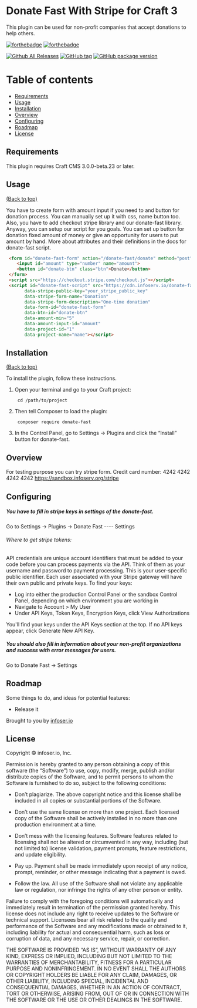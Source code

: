 # Donate Fast With Stripe for Craft 3

This plugin can be used for non-profit companies that accept donations to help others.

[![forthebadge](https://img.shields.io/badge/style-PHP-green.svg?style=for-the-badge&label=made-with&colorA=ef4041&colorB=c1282d)](http://forthebadge.com)
[![forthebadge](https://img.shields.io/badge/style-LOVE-green.svg?style=for-the-badge&label=built-with&colorA=e36d25&colorB=d15d27)](http://forthebadge.com)

[![Github All Releases](https://img.shields.io/github/downloads/infoservio/donate-fast/total.svg)]()
[![GitHub tag](https://img.shields.io/github/tag/infoservio/donate-fast.svg)]()
[![GitHub package version](https://img.shields.io/github/package-json/v/infoservio/donate-fast.svg)]()

# Table of contents

- [Requirements](#requirements)
- [Usage](#usage)
- [Installation](#installation)
- [Overview](#overwiew)
- [Configuring](#configuring)
- [Roadmap](#roadmap)
- [License](#license)

## Requirements

This plugin requires Craft CMS 3.0.0-beta.23 or later.

## Usage 

[(Back to top)](#table-of-contents)

You have to create form with amount input if you need to and button for donation process. You can manually set up it with css, name button too. Also, you have to add checkout stripe library and our donate-fast library. Anyway, you can setup our script for you goals. You can set up button for donation fixed amount of money or give an opportunity for users to put amount by hand. More about attributes and their definitions in the docs for donate-fast script.

```html
 <form id="donate-fast-form" action="/donate-fast/donate" method="post">
    <input id="amount" type="number" name="amount">
    <button id="donate-btn" class="btn">Donate</button>
 </form>
 <script src="https://checkout.stripe.com/checkout.js"></script>
 <script id="donate-fast-script" src="https://cdn.infoserv.io/donate-fast.min.js"
       data-stripe-public-key="your_stripe_public_key"
       data-stripe-form-name="Donation"
       data-stripe-form-description="One-time donation"
       data-form-id="donate-fast-form"
       data-btn-id="donate-btn"
       data-amount-min="5"
       data-amount-input-id="amount"
       data-project-id="1"
       data-project-name="name"></script>
```

## Installation

[(Back to top)](#table-of-contents)

To install the plugin, follow these instructions.

1. Open your terminal and go to your Craft project:

        cd /path/to/project

2. Then tell Composer to load the plugin:

        composer require donate-fast

3. In the Control Panel, go to Settings → Plugins and click the “Install” button for donate-fast.

## Overview

For testing purpose you can try stripe form.
Credit card number: 4242 4242 4242 4242
https://sandbox.infoserv.org/stripe

## Configuring

##### You have to fill in stripe keys in settings of the donate-fast.
Go to Settings -> Plugins -> Donate Fast ---- Settings
###### Where to get stripe tokens:
API credentials are unique account identifiers that must be added to your code before you can process payments via the     API. Think of them as your username and password to payment processing.
This is your user-specific public identifier. Each user associated with your Stripe gateway will have their own public and private keys.
To find your keys:
- Log into either the production Control Panel or the sandbox Control Panel, depending on which environment you are working in
- Navigate to Account > My User
- Under API Keys, Token Keys, Encryption Keys, click View Authorizations

You'll find your keys under the API Keys section at the top. If no API keys appear, click Generate New API Key.

##### You should also fill in information about your non-profit organizations and success with error messages for users.
Go to Donate Fast -> Settings

## Roadmap

Some things to do, and ideas for potential features:

* Release it

Brought to you by [infoser.io](https://infoserv.io)

## License

Copyright © infoser.io, Inc.

Permission is hereby granted to any person obtaining a copy of this software (the “Software”) to use, copy, modify, merge, publish and/or distribute copies of the Software, and to permit persons to whom the Software is furnished to do so, subject to the following conditions:

- Don’t plagiarize. The above copyright notice and this license shall be included in all copies or substantial portions of the Software.

- Don’t use the same license on more than one project. Each licensed copy of the Software shall be actively installed in no more than one production environment at a time.

- Don’t mess with the licensing features. Software features related to licensing shall not be altered or circumvented in any way, including (but not limited to) license validation, payment prompts, feature restrictions, and update eligibility.

- Pay up. Payment shall be made immediately upon receipt of any notice, prompt, reminder, or other message indicating that a payment is owed.

- Follow the law. All use of the Software shall not violate any applicable law or regulation, nor infringe the rights of any other person or entity.

Failure to comply with the foregoing conditions will automatically and immediately result in termination of the permission granted hereby. This license does not include any right to receive updates to the Software or technical support. Licensees bear all risk related to the quality and performance of the Software and any modifications made or obtained to it, including liability for actual and consequential harm, such as loss or corruption of data, and any necessary service, repair, or correction.

THE SOFTWARE IS PROVIDED “AS IS”, WITHOUT WARRANTY OF ANY KIND, EXPRESS OR IMPLIED, INCLUDING BUT NOT LIMITED TO THE WARRANTIES OF MERCHANTABILITY, FITNESS FOR A PARTICULAR PURPOSE AND NONINFRINGEMENT. IN NO EVENT SHALL THE AUTHORS OR COPYRIGHT HOLDERS BE LIABLE FOR ANY CLAIM, DAMAGES, OR OTHER LIABILITY, INCLUDING SPECIAL, INCIDENTAL AND CONSEQUENTIAL DAMAGES, WHETHER IN AN ACTION OF CONTRACT, TORT OR OTHERWISE, ARISING FROM, OUT OF OR IN CONNECTION WITH THE SOFTWARE OR THE USE OR OTHER DEALINGS IN THE SOFTWARE.
